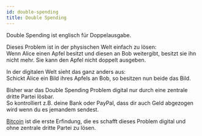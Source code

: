 ```yaml
---
id: double-spending
title: Double Spending
---
```


Double Spending ist englisch für Doppelausgabe.

Dieses Problem ist in der physischen Welt einfach zu lösen:  
Wenn Alice einen Apfel besitzt und diesen an Bob weitergibt, besitzt sie ihn nicht mehr. Sie kann den Apfel nicht doppelt ausgeben.

In der digitalen Welt sieht das ganz anders aus:  
Schickt Alice ein Bild ihres Apfels an Bob, so besitzen nun beide das Bild.

Bisher war das Double Spending Problem digital nur durch eine zentrale dritte Partei lösbar.  
So kontrolliert z.B. deine Bank oder PayPal, dass dir auch Geld abgezogen wird wenn du es jemandem sendest.

[Bitcoin](../b/bitcoin) ist die erste Erfindung, die es schafft dieses Problem digital und ohne zentrale dritte Partei zu lösen.

